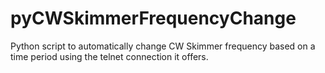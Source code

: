 # pyCWSkimmerFrequencyChange
Python script to automatically change CW Skimmer frequency based on a time period using the telnet connection it offers.
